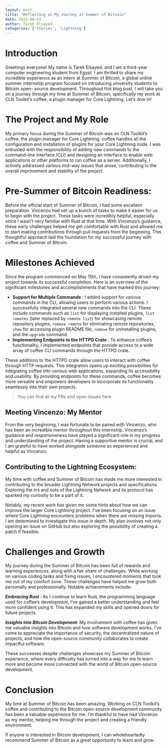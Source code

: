 ```yaml
---
layout: post
title: "Reflecting on My Journey at Summer of Bitcoin"
date: 2023-06-03
author: Tarek Elsayed
categories: ['Stories', 'Lightning']
---
```


# Introduction

Greetings everyone! My name is Tarek Elsayed, and I am a third-year computer
engineering student from Egypt. I am thrilled to share my incredible
experience as an intern at Summer of Bitcoin, a global online summer
internship program focused on introducing university students to Bitcoin open-
source development. Throughout this blog post, I will take you on a journey
through my time at Summer of Bitcoin, specifically my work at CLN Toolkit’s
coffee, a plugin manager for Core Lightning. Let’s dive in!

# The Project and My Role

My primary focus during the Summer of Bitcoin was on CLN Toolkit’s coffee, the
plugin manager for Core Lightning. coffee handles all the configuration and
installation of plugins for your Core Lightning node. I was entrusted with the
responsibility of adding new commands to the command-line interface (CLI) and
designing an interface to enable web applications or other platforms to run
coffee as a server. Additionally, I actively addressed various mid-way issues
that arose, contributing to the overall improvement and stability of the
project.

# Pre-Summer of Bitcoin Readiness:

Before the official start of Summer of Bitcoin, I had some excellent
preparation. Vincenzo had set up a bunch of tasks to make it easier for us to
begin with the project. These tasks were incredibly helpful, especially since
I wasn’t very familiar with Rust at that time. With Vincenzo’s guidance, these
early challenges helped me get comfortable with Rust and allowed me to start
making contributions through pull requests from the beginning. This thoughtful
approach laid the foundation for my successful journey with coffee and Summer
of Bitcoin.

# Milestones Achieved

Since the program commenced on May 15th, I have consistently driven my project
towards its successful completion. Here is an overview of the significant
milestones and accomplishments that have marked this journey:

  * **Support for Multiple Commands** : I added support for various commands in the CLI, allowing users to perform various actions. I successfully integrated several new commands into the CLI. These include commands such as `list` for displaying installed plugins, `list remotes` (later replaced by `remote list`) for showcasing remote repository plugins, `remove remote` for eliminating remote repositories, `show` for accessing plugin README file, `remove` for uninstalling plugins, and the `upgrade` command.
  * **Implementing Endpoints to the HTTPD Crate** : To enhance coffee’s functionality, I implemented endpoints that provide access to a wide array of coffee CLI commands through the HTTPD crate.

These additions to the HTTPD crate allow users to interact with coffee through
HTTP requests. This integration opens up exciting possibilities for
integrating coffee into various web applications, expanding its accessibility
and usability. By providing endpoints for these commands, coffee becomes more
versatile and empowers developers to incorporate its functionality seamlessly
into their own projects.

> You can find all my PRs and open issues here

## Meeting Vincenzo: My Mentor

From the very beginning, I was fortunate to be paired with Vincenzo, who has
been an incredible mentor throughout this internship. Vincenzo’s guidance and
responsiveness have played a significant role in my progress and understanding
of the project. Having a supportive mentor is crucial, and I am grateful to
have worked alongside someone as experienced and helpful as Vincenzo.

## Contributing to the Lightning Ecosystem:

My time with coffee and Summer of Bitcoin has made me more interested in
contributing to the broader Lightning Network projects and specifications.
Exploring the ins and outs of the Lightning Network and its protocol has
sparked my curiosity to be a part of it.

Notably, my recent work has given me some hints about how we can improve the
larger Core Lightning project. I've been focusing on an issue where Core
Lightning encounters problems when there are missing imports. I am determined
to investigate this issue in depth. My plan involves not only opening an issue
on GitHub but also exploring the possibility of creating a patch if feasible.

# Challenges and Growth

My journey during the Summer of Bitcoin has been full of rewards and learning
experiences, along with a fair share of challenges. While working on various
coding tasks and fixing issues, I encountered moments that took me out of my
comfort zone. These challenges have helped me grow both personally and
professionally. Notable achievements include:

**_Embracing Rust_** _:_ As I continue to learn Rust, the programming language
used for coffee’s development, I’ve gained a better understanding and feel
more confident using it. This has expanded my skills and opened doors for
future projects.

**_Insights into Bitcoin Development:_** My involvement with coffee has given
me valuable insights into Bitcoin and how software development works. I’ve
come to appreciate the importance of security, the decentralized nature of
projects, and how the open-source community collaborates to create impactful
software.

These successes despite challenges showcase my Summer of Bitcoin experience,
where every difficulty has turned into a way for me to learn more and become
more connected with the world of Bitcoin open-source development.

# Conclusion

My time at Summer of Bitcoin has been amazing. Working on CLN Toolkit’s coffee
and contributing to the Bitcoin open-source development community has been a
valuable experience for me. I’m thankful to have had Vincenzo as my mentor,
helping me through the project and creating a friendly environment.

If anyone is interested in Bitcoin development, I can wholeheartedly recommend
Summer of Bitcoin as a great opportunity to learn and grow.
